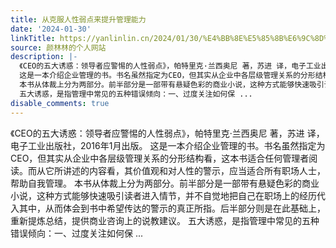 ```yaml
---
title: 从克服人性弱点来提升管理能力
date: '2024-01-30'
linkTitle: https://yanlinlin.cn/2024/01/30/%E4%BB%8E%E5%85%8B%E6%9C%8D%E4%BA%BA%E6%80%A7%E5%BC%B1%E7%82%B9%E6%9D%A5%E6%8F%90%E5%8D%87%E7%AE%A1%E7%90%86%E8%83%BD%E5%8A%9B/
source: 颜林林的个人网站
description: |-
  《CEO的五大诱惑：领导者应警惕的人性弱点》，帕特里克·兰西奥尼 著，苏进 译，电子工业出版社，2016年1月出版。
  这是一本介绍企业管理的书。书名虽然指定为CEO，但其实从企业中各层级管理关系的分形结构看，这本书适合任何管理者阅读。而从它所讲述的内容看，其价值观和对人性的警示，应当适合所有职场人士，帮助自我管理。
  本书从体裁上分为两部分。前半部分是一部带有悬疑色彩的商业小说，这种方式能够快速吸引读者进入情节，并不自觉地把自己在职场上的经历代入其中，从而体会到书中希望传达的警示的真正所指。后半部分则是在此基础上，重新提炼总结，提供商业咨询上的说教建议。
  五大诱惑，是指管理中常见的五种错误倾向：一、过度关注如何保 ...
disable_comments: true
---
```

《CEO的五大诱惑：领导者应警惕的人性弱点》，帕特里克·兰西奥尼 著，苏进 译，电子工业出版社，2016年1月出版。
这是一本介绍企业管理的书。书名虽然指定为CEO，但其实从企业中各层级管理关系的分形结构看，这本书适合任何管理者阅读。而从它所讲述的内容看，其价值观和对人性的警示，应当适合所有职场人士，帮助自我管理。
本书从体裁上分为两部分。前半部分是一部带有悬疑色彩的商业小说，这种方式能够快速吸引读者进入情节，并不自觉地把自己在职场上的经历代入其中，从而体会到书中希望传达的警示的真正所指。后半部分则是在此基础上，重新提炼总结，提供商业咨询上的说教建议。
五大诱惑，是指管理中常见的五种错误倾向：一、过度关注如何保 ...